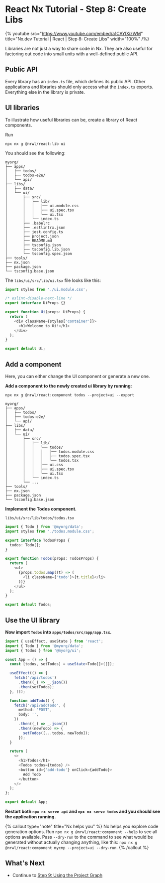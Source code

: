 # React Nx Tutorial - Step 8: Create Libs

{% youtube
src="https://www.youtube.com/embed/a1CAYlXizWM"
title="Nx.dev Tutorial | React | Step 8: Create Libs"
width="100%" /%}

Libraries are not just a way to share code in Nx. They are also useful for factoring out code into small units with a well-defined public API.

## Public API

Every library has an `index.ts` file, which defines its public API. Other applications and libraries should only access what the `index.ts` exports. Everything else in the library is private.

## UI libraries

To illustrate how useful libraries can be, create a library of React components.

Run

```shell
npx nx g @nrwl/react:lib ui
```

You should see the following:

```treeview
myorg/
├── apps/
│   ├── todos/
│   ├── todos-e2e/
│   └── api/
├── libs/
│   ├── data/
│   └── ui/
│       ├── src/
│       │   ├── lib/
│       │   │   ├── ui.module.css
│       │   │   ├── ui.spec.tsx
│       │   │   └── ui.tsx
│       │   └── index.ts
│       ├── .babelrc
│       ├── .estlintrx.json
│       ├── jest.config.ts
│       ├── project.json
│       ├── README.md
│       ├── tsconfig.json
│       ├── tsconfig.lib.json
│       └── tsconfig.spec.json
├── tools/
├── nx.json
├── package.json
└── tsconfig.base.json
```

The `libs/ui/src/lib/ui.tsx` file looks like this:

```typescript
import styles from './ui.module.css';

/* eslint-disable-next-line */
export interface UiProps {}

export function Ui(props: UiProps) {
  return (
    <div className={styles['container']}>
      <h1>Welcome to Ui!</h1>
    </div>
  );
}

export default Ui;
```

## Add a component

Here, you can either change the UI component or generate a new one.

**Add a component to the newly created ui library by running:**

```shell
npx nx g @nrwl/react:component todos --project=ui --export
```

```treeview
myorg/
├── apps/
│   ├── todos/
│   ├── todos-e2e/
│   └── api/
├── libs/
│   ├── data/
│   └── ui/
│       ├── src/
│       │   ├── lib/
│       │   │   └── todos/
│       │   │   │   ├── todos.module.css
│       │   │   │   ├── todos.spec.tsx
│       │   │   │   └── todos.tsx
│       │   │   ├── ui.css
│       │   │   ├── ui.spec.tsx
│       │   │   └── ui.tsx
│       │   └── index.ts
│       └── ...
├── tools/
├── nx.json
├── package.json
└── tsconfig.base.json
```

**Implement the Todos component.**

`libs/ui/src/lib/todos/todos.tsx`

```typescript
import { Todo } from '@myorg/data';
import styles from './todos.module.css';

export interface TodosProps {
  todos: Todo[];
}

export function Todos(props: TodosProps) {
  return (
    <ul>
      {props.todos.map((t) => (
        <li className={'todo'}>{t.title}</li>
      ))}
    </ul>
  );
}

export default Todos;
```

## Use the UI library

**Now import `Todos` into `apps/todos/src/app/app.tsx`.**

```typescript
import { useEffect, useState } from 'react';
import { Todo } from '@myorg/data';
import { Todos } from '@myorg/ui';

const App = () => {
  const [todos, setTodos] = useState<Todo[]>([]);

  useEffect(() => {
    fetch('/api/todos')
      .then((_) => _.json())
      .then(setTodos);
  }, []);

  function addTodo() {
    fetch('/api/addTodo', {
      method: 'POST',
      body: '',
    })
      .then((_) => _.json())
      .then((newTodo) => {
        setTodos([...todos, newTodo]);
      });
  }

  return (
    <>
      <h1>Todos</h1>
      <Todos todos={todos} />
      <button id={'add-todo'} onClick={addTodo}>
        Add Todo
      </button>
    </>
  );
};

export default App;
```

**Restart both `npx nx serve api` and `npx nx serve todos` and you should see the application running.**

{% callout type="note" title="Nx helps you" %}
Nx helps you explore code generation options. Run `npx nx g @nrwl/react:component --help` to see all options available. Pass `--dry-run` to the command to see what would be generated without actually changing anything, like this: `npx nx g @nrwl/react:component mycmp --project=ui --dry-run`.
{% /callout %}

## What's Next

- Continue to [Step 9: Using the Project Graph](/react-tutorial/09-dep-graph)
